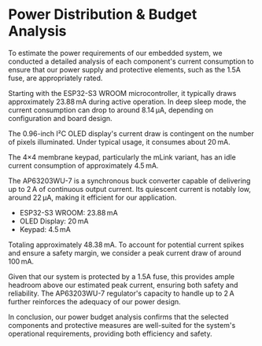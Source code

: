 
# Power Distribution & Budget Analysis

To estimate the power requirements of our embedded system, we conducted a detailed analysis of each component's current consumption to ensure that our power supply and protective elements, such as the 1.5A fuse, are appropriately rated.

Starting with the ESP32-S3 WROOM microcontroller, it typically draws approximately 23.88 mA during active operation. In deep sleep mode, the current consumption can drop to around 8.14 µA, depending on configuration and board design.

The 0.96-inch I²C OLED display's current draw is contingent on the number of pixels illuminated. Under typical usage, it consumes about 20 mA.

The 4×4 membrane keypad, particularly the mLink variant, has an idle current consumption of approximately 4.5 mA.

The AP63203WU-7 is a synchronous buck converter capable of delivering up to 2 A of continuous output current. Its quiescent current is notably low, around 22 µA, making it efficient for our application.
 
- ESP32-S3 WROOM: 23.88 mA
- OLED Display: 20 mA
- Keypad: 4.5 mA

Totaling approximately 48.38 mA. To account for potential current spikes and ensure a safety margin, we consider a peak current draw of around 100 mA.

Given that our system is protected by a 1.5A fuse, this provides ample headroom above our estimated peak current, ensuring both safety and reliability. The AP63203WU-7 regulator's capacity to handle up to 2 A further reinforces the adequacy of our power design.

In conclusion, our power budget analysis confirms that the selected components and protective measures are well-suited for the system's operational requirements, providing both efficiency and safety.
